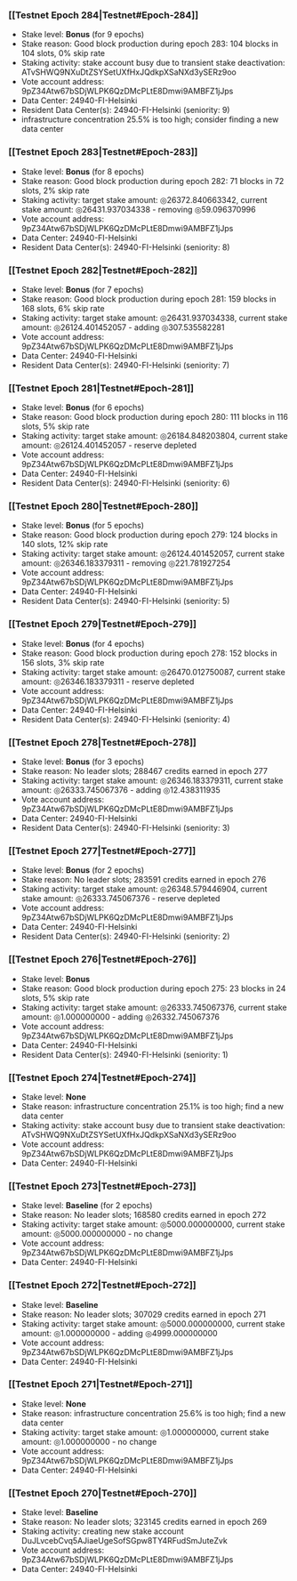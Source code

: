 ### [[Testnet Epoch 284|Testnet#Epoch-284]]
* Stake level: **Bonus** (for 9 epochs)
* Stake reason: Good block production during epoch 283: 104 blocks in 104 slots, 0% skip rate
* Staking activity: stake account busy due to transient stake deactivation: ATvSHWQ9NXuDtZSYSetUXfHxJQdkpXSaNXd3ySERz9oo
* Vote account address: 9pZ34Atw67bSDjWLPK6QzDMcPLtE8Dmwi9AMBFZ1jJps
* Data Center: 24940-FI-Helsinki
* Resident Data Center(s): 24940-FI-Helsinki (seniority: 9)
* infrastructure concentration 25.5% is too high; consider finding a new data center
### [[Testnet Epoch 283|Testnet#Epoch-283]]
* Stake level: **Bonus** (for 8 epochs)
* Stake reason: Good block production during epoch 282: 71 blocks in 72 slots, 2% skip rate
* Staking activity: target stake amount: ◎26372.840663342, current stake amount: ◎26431.937034338 - removing ◎59.096370996
* Vote account address: 9pZ34Atw67bSDjWLPK6QzDMcPLtE8Dmwi9AMBFZ1jJps
* Data Center: 24940-FI-Helsinki
* Resident Data Center(s): 24940-FI-Helsinki (seniority: 8)
### [[Testnet Epoch 282|Testnet#Epoch-282]]
* Stake level: **Bonus** (for 7 epochs)
* Stake reason: Good block production during epoch 281: 159 blocks in 168 slots, 6% skip rate
* Staking activity: target stake amount: ◎26431.937034338, current stake amount: ◎26124.401452057 - adding ◎307.535582281
* Vote account address: 9pZ34Atw67bSDjWLPK6QzDMcPLtE8Dmwi9AMBFZ1jJps
* Data Center: 24940-FI-Helsinki
* Resident Data Center(s): 24940-FI-Helsinki (seniority: 7)
### [[Testnet Epoch 281|Testnet#Epoch-281]]
* Stake level: **Bonus** (for 6 epochs)
* Stake reason: Good block production during epoch 280: 111 blocks in 116 slots, 5% skip rate
* Staking activity: target stake amount: ◎26184.848203804, current stake amount: ◎26124.401452057 - reserve depleted
* Vote account address: 9pZ34Atw67bSDjWLPK6QzDMcPLtE8Dmwi9AMBFZ1jJps
* Data Center: 24940-FI-Helsinki
* Resident Data Center(s): 24940-FI-Helsinki (seniority: 6)
### [[Testnet Epoch 280|Testnet#Epoch-280]]
* Stake level: **Bonus** (for 5 epochs)
* Stake reason: Good block production during epoch 279: 124 blocks in 140 slots, 12% skip rate
* Staking activity: target stake amount: ◎26124.401452057, current stake amount: ◎26346.183379311 - removing ◎221.781927254
* Vote account address: 9pZ34Atw67bSDjWLPK6QzDMcPLtE8Dmwi9AMBFZ1jJps
* Data Center: 24940-FI-Helsinki
* Resident Data Center(s): 24940-FI-Helsinki (seniority: 5)
### [[Testnet Epoch 279|Testnet#Epoch-279]]
* Stake level: **Bonus** (for 4 epochs)
* Stake reason: Good block production during epoch 278: 152 blocks in 156 slots, 3% skip rate
* Staking activity: target stake amount: ◎26470.012750087, current stake amount: ◎26346.183379311 - reserve depleted
* Vote account address: 9pZ34Atw67bSDjWLPK6QzDMcPLtE8Dmwi9AMBFZ1jJps
* Data Center: 24940-FI-Helsinki
* Resident Data Center(s): 24940-FI-Helsinki (seniority: 4)
### [[Testnet Epoch 278|Testnet#Epoch-278]]
* Stake level: **Bonus** (for 3 epochs)
* Stake reason: No leader slots; 288467 credits earned in epoch 277
* Staking activity: target stake amount: ◎26346.183379311, current stake amount: ◎26333.745067376 - adding ◎12.438311935
* Vote account address: 9pZ34Atw67bSDjWLPK6QzDMcPLtE8Dmwi9AMBFZ1jJps
* Data Center: 24940-FI-Helsinki
* Resident Data Center(s): 24940-FI-Helsinki (seniority: 3)
### [[Testnet Epoch 277|Testnet#Epoch-277]]
* Stake level: **Bonus** (for 2 epochs)
* Stake reason: No leader slots; 283591 credits earned in epoch 276
* Staking activity: target stake amount: ◎26348.579446904, current stake amount: ◎26333.745067376 - reserve depleted
* Vote account address: 9pZ34Atw67bSDjWLPK6QzDMcPLtE8Dmwi9AMBFZ1jJps
* Data Center: 24940-FI-Helsinki
* Resident Data Center(s): 24940-FI-Helsinki (seniority: 2)
### [[Testnet Epoch 276|Testnet#Epoch-276]]
* Stake level: **Bonus**
* Stake reason: Good block production during epoch 275: 23 blocks in 24 slots, 5% skip rate
* Staking activity: target stake amount: ◎26333.745067376, current stake amount: ◎1.000000000 - adding ◎26332.745067376
* Vote account address: 9pZ34Atw67bSDjWLPK6QzDMcPLtE8Dmwi9AMBFZ1jJps
* Data Center: 24940-FI-Helsinki
* Resident Data Center(s): 24940-FI-Helsinki (seniority: 1)
### [[Testnet Epoch 274|Testnet#Epoch-274]]
* Stake level: **None**
* Stake reason: infrastructure concentration 25.1% is too high; find a new data center
* Staking activity: stake account busy due to transient stake deactivation: ATvSHWQ9NXuDtZSYSetUXfHxJQdkpXSaNXd3ySERz9oo
* Vote account address: 9pZ34Atw67bSDjWLPK6QzDMcPLtE8Dmwi9AMBFZ1jJps
* Data Center: 24940-FI-Helsinki
### [[Testnet Epoch 273|Testnet#Epoch-273]]
* Stake level: **Baseline** (for 2 epochs)
* Stake reason: No leader slots; 168580 credits earned in epoch 272
* Staking activity: target stake amount: ◎5000.000000000, current stake amount: ◎5000.000000000 - no change
* Vote account address: 9pZ34Atw67bSDjWLPK6QzDMcPLtE8Dmwi9AMBFZ1jJps
* Data Center: 24940-FI-Helsinki
### [[Testnet Epoch 272|Testnet#Epoch-272]]
* Stake level: **Baseline**
* Stake reason: No leader slots; 307029 credits earned in epoch 271
* Staking activity: target stake amount: ◎5000.000000000, current stake amount: ◎1.000000000 - adding ◎4999.000000000
* Vote account address: 9pZ34Atw67bSDjWLPK6QzDMcPLtE8Dmwi9AMBFZ1jJps
* Data Center: 24940-FI-Helsinki
### [[Testnet Epoch 271|Testnet#Epoch-271]]
* Stake level: **None**
* Stake reason: infrastructure concentration 25.6% is too high; find a new data center
* Staking activity: target stake amount: ◎1.000000000, current stake amount: ◎1.000000000 - no change
* Vote account address: 9pZ34Atw67bSDjWLPK6QzDMcPLtE8Dmwi9AMBFZ1jJps
* Data Center: 24940-FI-Helsinki
### [[Testnet Epoch 270|Testnet#Epoch-270]]
* Stake level: **Baseline**
* Stake reason: No leader slots; 323145 credits earned in epoch 269
* Staking activity: creating new stake account DuJLvcebCvq5AJiaeUgeSofSGpw8TY4RFudSmJuteZvk
* Vote account address: 9pZ34Atw67bSDjWLPK6QzDMcPLtE8Dmwi9AMBFZ1jJps
* Data Center: 24940-FI-Helsinki